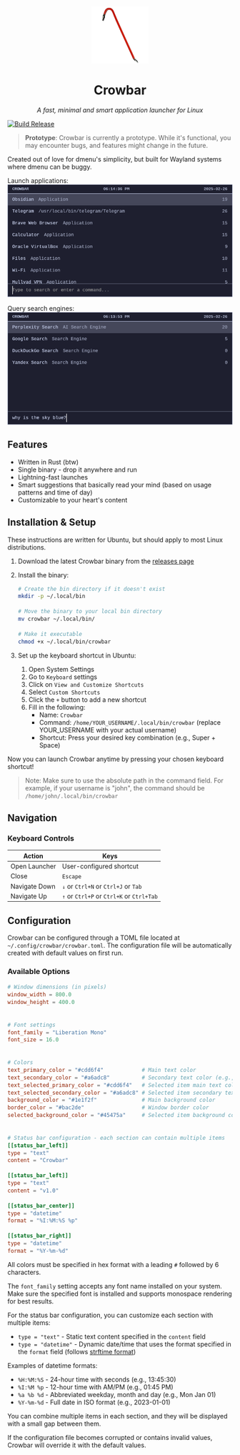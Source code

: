 <div align="center">
<img src="crowbar.png" alt="Crowbar Logo" width="128" height="128">
</div>
<h1 align="center">Crowbar</h1>
<p align="center"><i>A fast, minimal and smart application launcher for Linux</i></p>
<div align="center">
</div>
</h1>

[![Build Release](https://github.com/mxschll/crowbar/actions/workflows/build.yml/badge.svg)](https://github.com/mxschll/crowbar/actions/workflows/build.yml)

> **Prototype**: Crowbar is currently a prototype. While it's functional, you
> may encounter bugs, and features might change in the future.

Created out of love for dmenu's simplicity, but built for Wayland systems where
dmenu can be buggy.

Launch applications:
![Screenshot](./screenshot0.png)

Query search engines:
![Screenshot](./screenshot1.png)

## Features

- Written in Rust (btw)
- Single binary - drop it anywhere and run
- Lightning-fast launches
- Smart suggestions that basically read your mind (based on usage patterns and time of day)
- Customizable to your heart's content

## Installation & Setup

These instructions are written for Ubuntu, but should apply to most Linux
distributions.

1. Download the latest Crowbar binary from the [releases page](https://github.com/mxschll/crowbar/releases)

2. Install the binary:

   ```bash
   # Create the bin directory if it doesn't exist
   mkdir -p ~/.local/bin
   
   # Move the binary to your local bin directory
   mv crowbar ~/.local/bin/
   
   # Make it executable
   chmod +x ~/.local/bin/crowbar
   ```

3. Set up the keyboard shortcut in Ubuntu:
   1. Open System Settings
   2. Go to `Keyboard` settings
   3. Click on `View and Customize Shortcuts`
   4. Select `Custom Shortcuts`
   5. Click the `+` button to add a new shortcut
   6. Fill in the following:
      - Name: `Crowbar`
      - Command: `/home/YOUR_USERNAME/.local/bin/crowbar` (replace YOUR_USERNAME with your actual username)
      - Shortcut: Press your desired key combination (e.g., Super + Space)

Now you can launch Crowbar anytime by pressing your chosen keyboard shortcut!

> Note: Make sure to use the absolute path in the command field. For example, if your username is "john",
> the command should be `/home/john/.local/bin/crowbar`

## Navigation

### Keyboard Controls

| Action | Keys |
|--------|------|
| Open Launcher | User-configured shortcut |
| Close | `Escape` |
| Navigate Down | `↓` or `Ctrl+N` or `Ctrl+J` or `Tab` |
| Navigate Up | `↑` or `Ctrl+P` or `Ctrl+K` or `Ctrl+Tab` |

## Configuration

Crowbar can be configured through a TOML file located at
`~/.config/crowbar/crowbar.toml`. The configuration file will be
automatically created with default values on first run.

### Available Options

```toml
# Window dimensions (in pixels)
window_width = 800.0
window_height = 400.0


# Font settings
font_family = "Liberation Mono"
font_size = 16.0


# Colors
text_primary_color = "#cdd6f4"            # Main text color
text_secondary_color = "#a6adc8"          # Secondary text color (e.g., descriptions)
text_selected_primary_color = "#cdd6f4"   # Selected item main text color
text_selected_secondary_color = "#a6adc8" # Selected item secondary text color
background_color = "#1e1f2f"              # Main background color
border_color = "#bac2de"                  # Window border color
selected_background_color = "#45475a"     # Selected item background color


# Status bar configuration - each section can contain multiple items
[[status_bar_left]]
type = "text"
content = "Crowbar"

[[status_bar_left]]
type = "text"
content = "v1.0"

[[status_bar_center]]
type = "datetime"
format = "%I:%M:%S %p"

[[status_bar_right]]
type = "datetime"
format = "%Y-%m-%d"
```

All colors must be specified in hex format with a leading `#` followed by 6
characters.

The `font_family` setting accepts any font name installed on your system. Make
sure the specified font is installed and supports monospace rendering for best
results.

For the status bar configuration, you can customize each section with multiple items:

- `type = "text"` - Static text content specified in the `content` field
- `type = "datetime"` - Dynamic date/time that uses the format specified in the `format` field
  (follows [strftime format](https://docs.rs/chrono/latest/chrono/format/strftime/index.html))

Examples of datetime formats:

- `%H:%M:%S` - 24-hour time with seconds (e.g., 13:45:30)
- `%I:%M %p` - 12-hour time with AM/PM (e.g., 01:45 PM)
- `%a %b %d` - Abbreviated weekday, month and day (e.g., Mon Jan 01)
- `%Y-%m-%d` - Full date in ISO format (e.g., 2023-01-01)

You can combine multiple items in each section, and they will be displayed with a small gap between them.

If the configuration file becomes corrupted or contains invalid values, Crowbar will override it with the default values.
